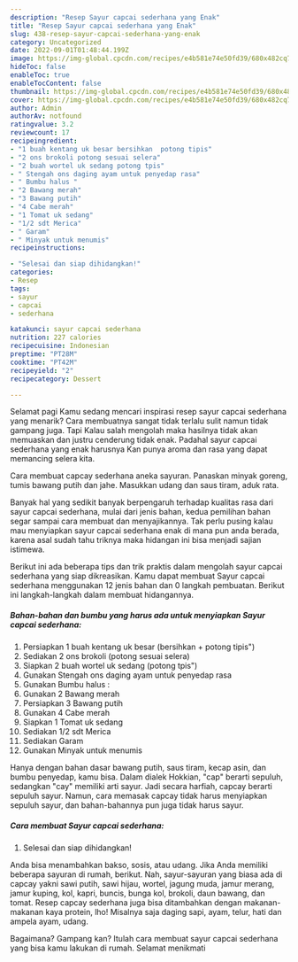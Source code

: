 ```yaml
---
description: "Resep Sayur capcai sederhana yang Enak"
title: "Resep Sayur capcai sederhana yang Enak"
slug: 438-resep-sayur-capcai-sederhana-yang-enak
category: Uncategorized
date: 2022-09-01T01:48:44.199Z
image: https://img-global.cpcdn.com/recipes/e4b581e74e50fd39/680x482cq70/sayur-capcai-sederhana-foto-resep-utama.jpg
hideToc: false
enableToc: true
enableTocContent: false
thumbnail: https://img-global.cpcdn.com/recipes/e4b581e74e50fd39/680x482cq70/sayur-capcai-sederhana-foto-resep-utama.jpg
cover: https://img-global.cpcdn.com/recipes/e4b581e74e50fd39/680x482cq70/sayur-capcai-sederhana-foto-resep-utama.jpg
author: Admin
authorAv: notfound
ratingvalue: 3.2
reviewcount: 17
recipeingredient:
- "1 buah kentang uk besar bersihkan  potong tipis"
- "2 ons brokoli potong sesuai selera"
- "2 buah wortel uk sedang potong tpis"
- " Stengah ons daging ayam untuk penyedap rasa"
- " Bumbu halus "
- "2 Bawang merah"
- "3 Bawang putih"
- "4 Cabe merah"
- "1 Tomat uk sedang"
- "1/2 sdt Merica"
- " Garam"
- " Minyak untuk menumis"
recipeinstructions:

- "Selesai dan siap dihidangkan!"
categories:
- Resep
tags:
- sayur
- capcai
- sederhana

katakunci: sayur capcai sederhana 
nutrition: 227 calories
recipecuisine: Indonesian
preptime: "PT28M"
cooktime: "PT42M"
recipeyield: "2"
recipecategory: Dessert

---
```



Selamat pagi Kamu sedang mencari inspirasi resep sayur capcai sederhana yang menarik? Cara membuatnya sangat tidak terlalu sulit namun tidak gampang juga. Tapi Kalau salah mengolah maka hasilnya tidak akan memuaskan dan justru cenderung tidak enak. Padahal sayur capcai sederhana yang enak harusnya Kan punya aroma dan rasa yang dapat memancing selera kita.


Cara membuat capcay sederhana aneka sayuran. Panaskan minyak goreng, tumis bawang putih dan jahe. Masukkan udang dan saus tiram, aduk rata.

Banyak hal yang sedikit banyak berpengaruh terhadap kualitas rasa dari sayur capcai sederhana, mulai dari jenis bahan, kedua pemilihan bahan segar sampai cara membuat dan menyajikannya. Tak perlu pusing kalau mau menyiapkan sayur capcai sederhana enak di mana pun anda berada, karena asal sudah tahu triknya maka hidangan ini bisa menjadi sajian istimewa.


Berikut ini ada beberapa tips dan trik praktis dalam mengolah sayur capcai sederhana yang siap dikreasikan. Kamu dapat membuat Sayur capcai sederhana menggunakan 12 jenis bahan dan 0 langkah pembuatan. Berikut ini langkah-langkah dalam membuat hidangannya.

<!--inarticleads1-->

##### Bahan-bahan dan bumbu yang harus ada untuk menyiapkan Sayur capcai sederhana:

1. Persiapkan 1 buah kentang uk besar (bersihkan + potong tipis&#34;)
1. Sediakan 2 ons brokoli (potong sesuai selera)
1. Siapkan 2 buah wortel uk sedang (potong tpis&#34;)
1. Gunakan  Stengah ons daging ayam untuk penyedap rasa
1. Gunakan  Bumbu halus :
1. Gunakan 2 Bawang merah
1. Persiapkan 3 Bawang putih
1. Gunakan 4 Cabe merah
1. Siapkan 1 Tomat uk sedang
1. Sediakan 1/2 sdt Merica
1. Sediakan  Garam
1. Gunakan  Minyak untuk menumis


Hanya dengan bahan dasar bawang putih, saus tiram, kecap asin, dan bumbu penyedap, kamu bisa. Dalam dialek Hokkian, &#34;cap&#34; berarti sepuluh, sedangkan &#34;cay&#34; memiliki arti sayur. Jadi secara harfiah, capcay berarti sepuluh sayur. Namun, cara memasak capcay tidak harus menyiapkan sepuluh sayur, dan bahan-bahannya pun juga tidak harus sayur. 

<!--inarticleads2-->

##### Cara membuat Sayur capcai sederhana:


1. Selesai dan siap dihidangkan!

Anda bisa menambahkan bakso, sosis, atau udang. Jika Anda memiliki beberapa sayuran di rumah, berikut. Nah, sayur-sayuran yang biasa ada di capcay yakni sawi putih, sawi hijau, wortel, jagung muda, jamur merang, jamur kuping, kol, kapri, buncis, bunga kol, brokoli, daun bawang, dan tomat. Resep capcay sederhana juga bisa ditambahkan dengan makanan-makanan kaya protein, lho! Misalnya saja daging sapi, ayam, telur, hati dan ampela ayam, udang. 

Bagaimana? Gampang kan? Itulah cara membuat sayur capcai sederhana yang bisa kamu lakukan di rumah. Selamat menikmati
